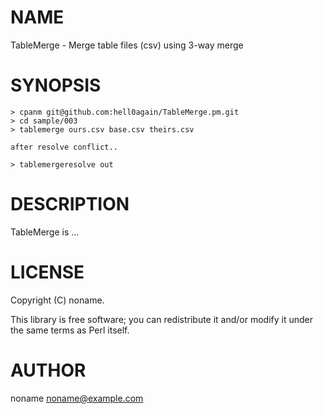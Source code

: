 # NAME

TableMerge - Merge table files (csv) using 3-way merge

# SYNOPSIS

    > cpanm git@github.com:hell0again/TableMerge.pm.git
    > cd sample/003
    > tablemerge ours.csv base.csv theirs.csv

    after resolve conflict..

    > tablemergeresolve out

# DESCRIPTION

TableMerge is ...

# LICENSE

Copyright (C) noname.

This library is free software; you can redistribute it and/or modify
it under the same terms as Perl itself.

# AUTHOR

noname <noname@example.com>

